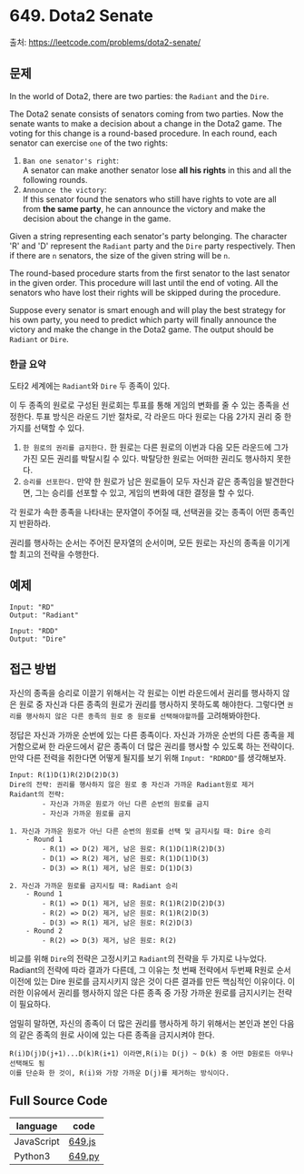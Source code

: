# 649. Dota2 Senate
출처: https://leetcode.com/problems/dota2-senate/

## 문제

In the world of Dota2, there are two parties: the  `Radiant`  and the  `Dire`.

The Dota2 senate consists of senators coming from two parties. Now the senate wants to make a decision about a change in the Dota2 game. The voting for this change is a round-based procedure. In each round, each senator can exercise  `one`  of the two rights:

1.  `Ban one senator's right`:  
    A senator can make another senator lose  **all his rights**  in this and all the following rounds.
2.  `Announce the victory`:  
    If this senator found the senators who still have rights to vote are all from  **the same party**, he can announce the victory and make the decision about the change in the game.

Given a string representing each senator's party belonging. The character 'R' and 'D' represent the  `Radiant`  party and the  `Dire`  party respectively. Then if there are  `n`  senators, the size of the given string will be  `n`.

The round-based procedure starts from the first senator to the last senator in the given order. This procedure will last until the end of voting. All the senators who have lost their rights will be skipped during the procedure.

Suppose every senator is smart enough and will play the best strategy for his own party, you need to predict which party will finally announce the victory and make the change in the Dota2 game. The output should be  `Radiant`  or  `Dire`.

### 한글 요약 

도타2 세계에는 `Radiant`와 `Dire` 두 종족이 있다. 

이 두 종족의 원로로 구성된 원로회는 투표를 통해 게임의 변화를 줄 수 있는 종족을 선정한다. 투표 방식은 라운드 기반 절차로, 각 라운드 마다 원로는 다음 2가지 권리 중 한 가지를 선택할 수 있다.
1. `한 원로의 권리를 금지한다.`
	한 원로는 다른 원로의 이번과 다음 모든 라운드에 그가 가진 모든 권리를 박탈시킬 수 있다. 박탈당한 원로는 어떠한 권리도 행사하지 못한다.
2. `승리를 선포한다.`
	만약 한 원로가 남은 원로들이 모두 자신과 같은 종족임을 발견한다면, 그는 승리를 선포할 수 있고, 게임의 변화에 대한 결정을 할 수 있다.

각 원로가 속한 종족을 나타내는 문자열이 주어질 때, 선택권을 갖는 종족이 어떤 종족인지 반환하라.

권리를 행사하는 순서는 주어진 문자열의 순서이며, 모든 원로는 자신의 종족을 이기게 할 최고의 전략을 수행한다.

## 예제

```
Input: "RD"
Output: "Radiant"
```
```
Input: "RDD"
Output: "Dire"
```

## 접근 방법

자신의 종족을 승리로 이끌기 위해서는 각 원로는 이번 라운드에서 권리를 행사하지 않은 원로 중 자신과 다른 종족의 원로가 권리를 행사하지 못하도록 해야한다. 그렇다면 `권리를 행사하지 않은 다른 종족의 원로 중 원로를 선택해야할까`를 고려해봐야한다. 

정답은 자신과 가까운 순번에 있는 다른 종족이다. 자신과 가까운 순번의 다른 종족을 제거함으로써 한 라운드에서 같은 종족이 더 많은 권리를 행사할 수 있도록 하는 전략이다. 만약 다른 전력을 취한다면 어떻게 될지를 보기 위해 `Input: "RDRDD"`를 생각해보자.
```
Input: R(1)D(1)R(2)D(2)D(3)
Dire의 전략: 권리를 행사하지 않은 원로 중 자신과 가까운 Radiant원로 제거
Raidant의 전략: 
		- 자신과 가까운 원로가 아닌 다른 순번의 원로를 금지
		- 자신과 가까운 원로를 금지

1. 자신과 가까운 원로가 아닌 다른 순번의 원로를 선택 및 금지시킬 때: Dire 승리
	- Round 1
		- R(1) => D(2) 제거, 남은 원로: R(1)D(1)R(2)D(3)
		- D(1) => R(2) 제거, 남은 원로: R(1)D(1)D(3)
		- D(3) => R(1) 제거, 남은 원로: D(1)D(3)

2. 자신과 가까운 원로를 금지시킬 때: Radiant 승리
	- Round 1
		- R(1) => D(1) 제거, 남은 원로: R(1)R(2)D(2)D(3)
		- R(2) => D(2) 제거, 남은 원로: R(1)R(2)D(3)
		- D(3) => R(1) 제거, 남은 원로: R(2)D(3)
	- Round 2
		- R(2) => D(3) 제거, 남은 원로: R(2)
```
비교를 위해 `Dire`의 전략은 고정시키고 `Radiant`의 전략을 두 가지로 나누었다. Radiant의 전략에 따라 결과가 다른데, 그 이유는 첫 번째 전략에서 두번째 R원로 순서 이전에 있는 Dire 원로를 금지시키지 않은 것이 다른 결과를 만든 핵심적인 이유이다. 이러한 이유에서 권리를 행사하지 않은 다른 종족 중 가장 가까운 원로를 금지시키는 전략이 필요하다.

엄밀히 말하면, 자신의 종족이 더 많은 권리를 행사하게 하기 위해서는 본인과 본인 다음의 같은 종족의 원로 사이에 있는 다른 종족을 금지시켜야 한다.
```
R(i)D(j)D(j+1)...D(k)R(i+1) 이라면,R(i)는 D(j) ~ D(k) 중 어떤 D원로든 아무나 선택해도 됨
이를 단순화 한 것이, R(i)와 가장 가까운 D(j)를 제거하는 방식이다.
```

## Full Source Code

|language|code|
|-|-
|JavaScript|[649.js](https://github.com/opwe37/Algorithm-Study/blob/master/LeetCode/src/649.js)|
|Python3|[649.py](https://github.com/opwe37/Algorithm-Study/blob/master/LeetCode/src/649.py)|
